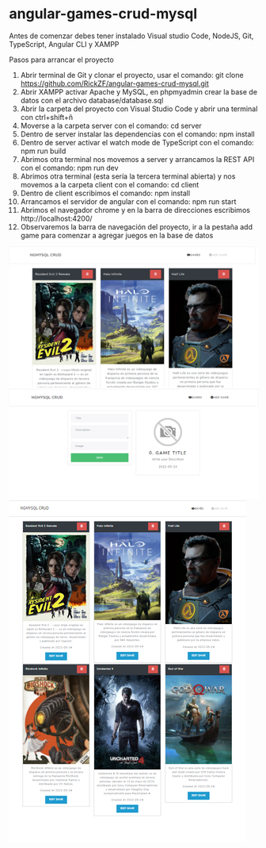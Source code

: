 # angular-games-crud-mysql
Antes de comenzar debes tener instalado Visual studio Code, NodeJS, Git, TypeScript, Angular CLI y XAMPP

Pasos para arrancar el proyecto
1) Abrir terminal de Git y clonar el proyecto, usar el comando: git clone https://github.com/RickZF/angular-games-crud-mysql.git
2) Abrir XAMPP activar Apache y MySQL, en phpmyadmin crear la base de datos con el archivo database/database.sql
3) Abrir la carpeta del proyecto con Visual Studio Code y abrir una terminal con ctrl+shift+ñ
4) Moverse a la carpeta server con el comando: cd server
5) Dentro de server instalar las dependencias con el comando: npm install 
6) Dentro de server activar el watch mode de TypeScript con el comando: npm run build
7) Abrimos otra terminal nos movemos a server y arrancamos la REST API con el comando: npm run dev
8) Abrimos otra terminal (esta sería la tercera terminal abierta) y nos movemos a la carpeta client con el comando: cd client
9) Dentro de client escribimos el comando: npm install
10) Arrancamos el servidor de angular con el comando: npm run start
11) Abrimos el navegador chrome y en la barra de direcciones escribimos http://localhost:4200/
12) Observaremos la barra de navegación del proyecto, ir a la pestaña add game para comenzar a agregar juegos en la base de datos

![](docs/screenshot.png)
![](docs/screenshot2.png)
![](docs/screenshot3.png)